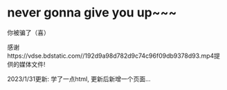 # never gonna give you up~~~

你被骗了（喜）

感谢https://vdse.bdstatic.com//192d9a98d782d9c74c96f09db9378d93.mp4提供的媒体文件!


2023/1/31更新:
学了一点html, 更新后新增一个页面...

